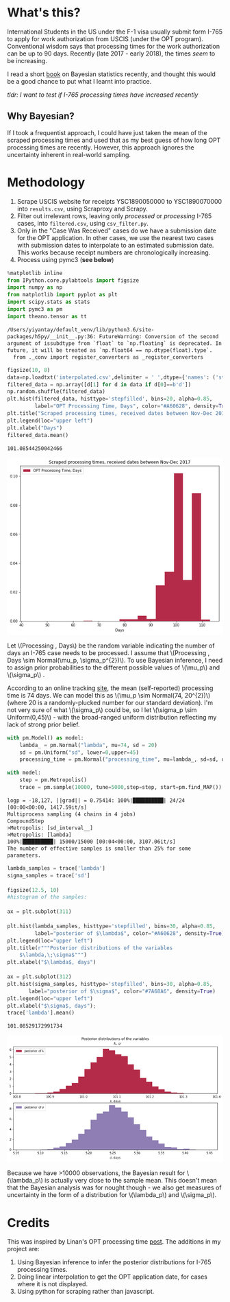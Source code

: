 
# What's this?
International Students in the US under the F-1 visa usually submit form I-765 to apply for work authorization from USCIS (under the OPT program). Conventional wisdom says that processing times for the work authorization can be up to 90 days. Recently (late 2017 - early 2018), the times *seem* to be increasing.

I read a short [book](https://github.com/CamDavidsonPilon/Probabilistic-Programming-and-Bayesian-Methods-for-Hackers) on Bayesian statistics recently, and thought this would be a good chance to put what I learnt into practice.

*tldr: I want to test if I-765 processing times have increased recently*

## Why Bayesian?
If I took a frequentist approach, I could have just taken the mean of the scraped processing times and used that as my best guess of how long OPT processing times are recently. However, this approach ignores the uncertainty inherent in real-world sampling.

# Methodology
1. Scrape USCIS website for receipts YSC1890050000 to YSC1890070000 into `results.csv`, using Scraproxy and Scrapy.
2. Filter out irrelevant rows, leaving only *processed* or *processing* I-765 cases, into `filtered.csv`, using `csv_filter.py`.
3. Only in the "Case Was Received" cases do we have a submission date for the OPT application. In other cases, we use the nearest two cases with submission dates to interpolate to an estimated submission date. This works because receipt numbers are chronologically increasing.
4. Process using pymc3 (**see below**)


```python
%matplotlib inline
from IPython.core.pylabtools import figsize
import numpy as np
from matplotlib import pyplot as plt
import scipy.stats as stats
import pymc3 as pm
import theano.tensor as tt
```

    /Users/yiyantay/default_venv/lib/python3.6/site-packages/h5py/__init__.py:36: FutureWarning: Conversion of the second argument of issubdtype from `float` to `np.floating` is deprecated. In future, it will be treated as `np.float64 == np.dtype(float).type`.
      from ._conv import register_converters as _register_converters



```python
figsize(10, 8)
data=np.loadtxt('interpolated.csv',delimiter = ' ',dtype={'names': ('status', 'days'),'formats': ('S1', 'i4')})
filtered_data = np.array([d[1] for d in data if d[0]==b'd'])
np.random.shuffle(filtered_data)
plt.hist(filtered_data, histtype='stepfilled', bins=20, alpha=0.85,
         label="OPT Processing Time, Days", color="#A60628", density=True)
plt.title("Scraped processing times, received dates between Nov-Dec 2017")
plt.legend(loc="upper left")
plt.xlabel("Days")
filtered_data.mean()
```




    101.08544250042466




![png](output_2_1.png)


Let \\(Processing \, Days\\) be the random variable indicating the number of days an I-765 case needs to be processed. I assume that \\(Processing \, Days \sim Normal(\mu_p, \sigma_p^{2})\\). To use Bayesian inference, I need to assign prior probabilities to the different possible values of \\(\mu_p\\) and \\(\sigma_p\\) .

According to an online tracking [site](http://www.trackitt.com/), the mean (self-reported) processing time is 74 days. We can model this as \\(\mu_p \sim Normal(74, 20^{2})\\) (where 20 is a randomly-plucked number for our standard deviation). I'm not very sure of what \\(\sigma_p\\) could be, so I let \\(\sigma_p \sim Uniform(0,45)\\) - with the broad-ranged uniform distribution reflecting my lack of strong prior belief.


```python
with pm.Model() as model:
    lambda_ = pm.Normal("lambda", mu=74, sd = 20)
    sd = pm.Uniform("sd", lower=0,upper=45)
    processing_time = pm.Normal("processing_time", mu=lambda_, sd=sd, observed=filtered_data)
```


```python
with model:
    step = pm.Metropolis()
    trace = pm.sample(10000, tune=5000,step=step, start=pm.find_MAP())
```

    logp = -18,127, ||grad|| = 0.75414: 100%|██████████| 24/24 [00:00<00:00, 1417.59it/s]  
    Multiprocess sampling (4 chains in 4 jobs)
    CompoundStep
    >Metropolis: [sd_interval__]
    >Metropolis: [lambda]
    100%|██████████| 15000/15000 [00:04<00:00, 3107.06it/s]
    The number of effective samples is smaller than 25% for some parameters.



```python
lambda_samples = trace['lambda']
sigma_samples = trace['sd']

figsize(12.5, 10)
#histogram of the samples:
 
ax = plt.subplot(311)

plt.hist(lambda_samples, histtype='stepfilled', bins=30, alpha=0.85,
         label="posterior of $\lambda$", color="#A60628", density=True)
plt.legend(loc="upper left")
plt.title(r"""Posterior distributions of the variables
    $\lambda,\;\sigma$""")
plt.xlabel("$\lambda$, days")

ax = plt.subplot(312)
plt.hist(sigma_samples, histtype='stepfilled', bins=30, alpha=0.85,
       label="posterior of $\sigma$", color="#7A68A6", density=True)
plt.legend(loc="upper left")
plt.xlabel("$\sigma$, days");
trace['lambda'].mean()
```




    101.08529172991734




![png](output_6_1.png)


Because we have >10000 observations, the Bayesian result for \\(\lambda_p\\) is actually very close to the sample mean. This doesn't mean that the Bayesian analysis was for nought though - we also get measures of uncertainty in the form of a distribution for \\(\lambda_p\\) and \\(\sigma_p\\).

# Credits
This was inspired by Linan's OPT processing time [post](http://linanqiu.github.io/2016/05/24/OPT-I-765-Processing-Time/). The additions in my project are:

1. Using Bayesian inference to infer the posterior distributions for I-765 processing times.
2. Doing linear interpolation to get the OPT application date, for cases where it is not displayed.
3. Using python for scraping rather than javascript.

